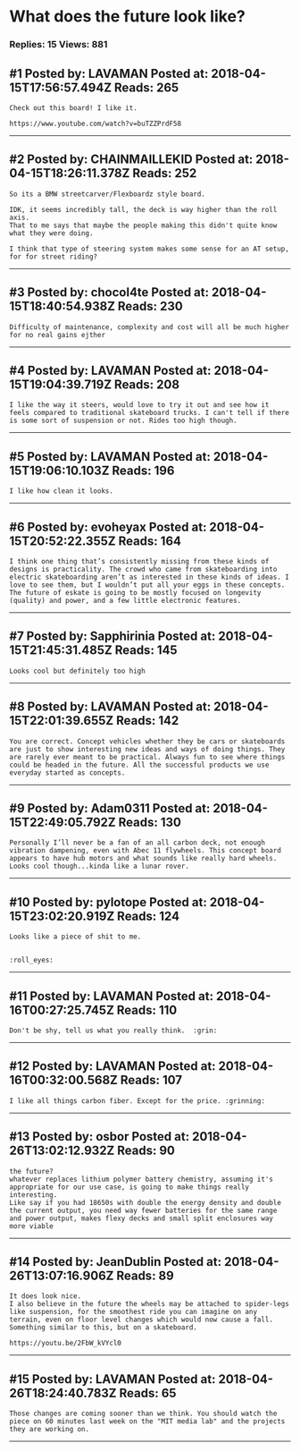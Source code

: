 # What does the future look like?

### Replies: 15 Views: 881

## \#1 Posted by: LAVAMAN Posted at: 2018-04-15T17:56:57.494Z Reads: 265

```
Check out this board! I like it.

https://www.youtube.com/watch?v=buTZZPrdF58
```

---
## \#2 Posted by: CHAINMAILLEKID Posted at: 2018-04-15T18:26:11.378Z Reads: 252

```
So its a BMW streetcarver/Flexboardz style board.

IDK, it seems incredibly tall, the deck is way higher than the roll axis.
That to me says that maybe the people making this didn't quite know what they were doing.

I think that type of steering system makes some sense for an AT setup, for for street riding?
```

---
## \#3 Posted by: chocol4te Posted at: 2018-04-15T18:40:54.938Z Reads: 230

```
Difficulty of maintenance, complexity and cost will all be much higher for no real gains ejther
```

---
## \#4 Posted by: LAVAMAN Posted at: 2018-04-15T19:04:39.719Z Reads: 208

```
I like the way it steers, would love to try it out and see how it feels compared to traditional skateboard trucks. I can't tell if there is some sort of suspension or not. Rides too high though.
```

---
## \#5 Posted by: LAVAMAN Posted at: 2018-04-15T19:06:10.103Z Reads: 196

```
I like how clean it looks.
```

---
## \#6 Posted by: evoheyax Posted at: 2018-04-15T20:52:22.355Z Reads: 164

```
I think one thing that’s consistently missing from these kinds of designs is practicality. The crowd who came from skateboarding into electric skateboarding aren’t as interested in these kinds of ideas. I love to see them, but I wouldn’t put all your eggs in these concepts. The future of eskate is going to be mostly focused on longevity (quality) and power, and a few little electronic features.
```

---
## \#7 Posted by: Sapphirinia Posted at: 2018-04-15T21:45:31.485Z Reads: 145

```
Looks cool but definitely too high
```

---
## \#8 Posted by: LAVAMAN Posted at: 2018-04-15T22:01:39.655Z Reads: 142

```
You are correct. Concept vehicles whether they be cars or skateboards are just to show interesting new ideas and ways of doing things. They are rarely ever meant to be practical. Always fun to see where things could be headed in the future. All the successful products we use everyday started as concepts.
```

---
## \#9 Posted by: Adam0311 Posted at: 2018-04-15T22:49:05.792Z Reads: 130

```
Personally I’ll never be a fan of an all carbon deck, not enough vibration dampening, even with Abec 11 flywheels. This concept board appears to have hub motors and what sounds like really hard wheels. Looks cool though...kinda like a lunar rover.
```

---
## \#10 Posted by: pylotope Posted at: 2018-04-15T23:02:20.919Z Reads: 124

```
Looks like a piece of shit to me. 


:roll_eyes:
```

---
## \#11 Posted by: LAVAMAN Posted at: 2018-04-16T00:27:25.745Z Reads: 110

```
Don't be shy, tell us what you really think.  :grin:
```

---
## \#12 Posted by: LAVAMAN Posted at: 2018-04-16T00:32:00.568Z Reads: 107

```
I like all things carbon fiber. Except for the price. :grinning:
```

---
## \#13 Posted by: osbor Posted at: 2018-04-26T13:02:12.932Z Reads: 90

```
the future?
whatever replaces lithium polymer battery chemistry, assuming it's appropriate for our use case, is going to make things really interesting.
Like say if you had 18650s with double the energy density and double the current output, you need way fewer batteries for the same range and power output, makes flexy decks and small split enclosures way more viable
```

---
## \#14 Posted by: JeanDublin Posted at: 2018-04-26T13:07:16.906Z Reads: 89

```
It does look nice.
I also believe in the future the wheels may be attached to spider-legs like suspension, for the smoothest ride you can imagine on any terrain, even on floor level changes which would now cause a fall.
Something similar to this, but on a skateboard.

https://youtu.be/2FbW_kVYcl0
```

---
## \#15 Posted by: LAVAMAN Posted at: 2018-04-26T18:24:40.783Z Reads: 65

```
Those changes are coming sooner than we think. You should watch the piece on 60 minutes last week on the "MIT media lab" and the projects they are working on.
```

---
